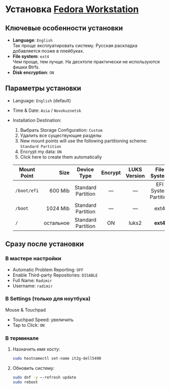 # Установка [Fedora Workstation](https://fedoraproject.org/workstation/)

## Ключевые особенности установки

- **Language**: `English`  
  Так проще эксплуатировать систему. Русская раскладка добавляется позже в плейбуках.
- **File system**: `ext4`  
  Чем проще, тем лучще. На десктопе практически не используются фишки Btrfs.
- **Disk encryption**: `ON`

## Параметры установки

- Language: `English` (default)
- Time & Date: `Asia` / `Novokuznetsk`
- Installation Destination:
    1. Выбрать Storage Configuration: `Custom`
    1. Удалить все существующие разделы
    1. New mount points will use the following partitioning scheme: `Standard Partition`
    1. Encrypt my data: `ON`
    1. Click here to create them automatically

    | Mount Point | Size      | Device Type        | Encrypt | LUKS Version | File System
    | ----------- | --------: | :----------------: | :-----: | :----------: | :------------------:
    | `/boot/efi` |   600 Mib | Standard Partition | —       | —            | EFI System Partition
    | `/boot`     |  1024 Mib | Standard Partition | —       | —            | ext4
    | `/`         | остальное | Standard Partition | ON      | luks2        | **ext4**

## Сразу после установки

### В мастере настройки

- Automatic Problem Reporting: `OFF`
- Enable Third-party Repositories: `DISABLE`
- Full Name: `Radimir`
- Username: `radimir`

### В Settings (только для ноутбука)

Mouse & Touchpad
- Touchpad Speed: увеличить
- Tap to Click: `ON`

### В терминале

1. Назначить имя хосту:
    ```bash
    sudo hostnamectl set-name it2g-dell5490
    ```
1. Обновить систему:
    ```bash
    sudo dnf -y –-refresh update
    sudo reboot
    ```
